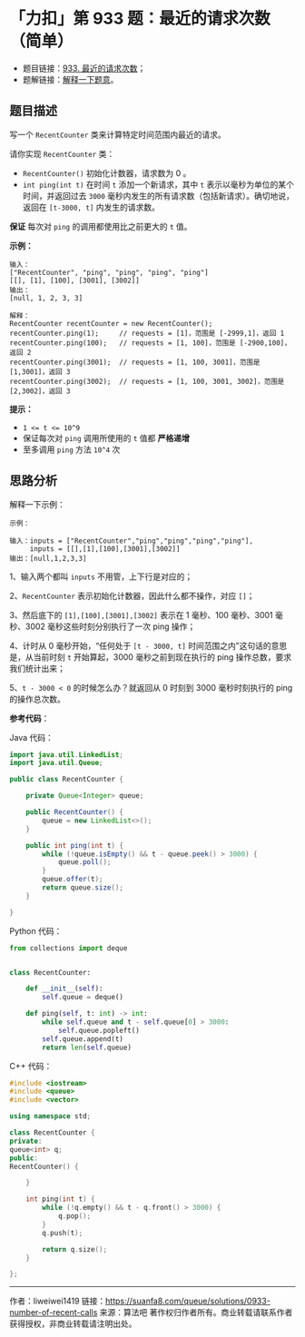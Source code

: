 # 「力扣」第 933 题：最近的请求次数（简单）

- 题目链接：[933. 最近的请求次数](https://leetcode-cn.com/problems/number-of-recent-calls/)；
- 题解链接：[解释一下题意](https://leetcode-cn.com/problems/number-of-recent-calls/solution/jie-shi-yi-xia-ti-yi-by-liweiwei1419/)。

## 题目描述

写一个 `RecentCounter` 类来计算特定时间范围内最近的请求。

请你实现 `RecentCounter` 类：

- `RecentCounter()` 初始化计数器，请求数为 0 。
- `int ping(int t)` 在时间 `t` 添加一个新请求，其中 `t` 表示以毫秒为单位的某个时间，并返回过去 `3000` 毫秒内发生的所有请求数（包括新请求）。确切地说，返回在 `[t-3000, t]` 内发生的请求数。

**保证** 每次对 `ping` 的调用都使用比之前更大的 `t` 值。

**示例：**

```
输入：
["RecentCounter", "ping", "ping", "ping", "ping"]
[[], [1], [100], [3001], [3002]]
输出：
[null, 1, 2, 3, 3]

解释：
RecentCounter recentCounter = new RecentCounter();
recentCounter.ping(1);     // requests = [1]，范围是 [-2999,1]，返回 1
recentCounter.ping(100);   // requests = [1, 100]，范围是 [-2900,100]，返回 2
recentCounter.ping(3001);  // requests = [1, 100, 3001]，范围是 [1,3001]，返回 3
recentCounter.ping(3002);  // requests = [1, 100, 3001, 3002]，范围是 [2,3002]，返回 3
```

**提示：**

- `1 <= t <= 10^9`
- 保证每次对 `ping` 调用所使用的 `t` 值都 **严格递增**
- 至多调用 `ping` 方法 `10^4` 次

## 思路分析

解释一下示例：

```
示例：

输入：inputs = ["RecentCounter","ping","ping","ping","ping"],
     inputs = [[],[1],[100],[3001],[3002]]
输出：[null,1,2,3,3]
```

1、输入两个都叫 `inputs` 不用管，上下行是对应的；

2、`RecentCounter` 表示初始化计数器，因此什么都不操作，对应 `[]`；

3、然后底下的 `[1],[100],[3001],[3002]` 表示在 1 毫秒、100 毫秒、3001 毫秒、3002 毫秒这些时刻分别执行了一次 ping 操作；

4、计时从 0 毫秒开始，“任何处于 `[t - 3000, t]` 时间范围之内”这句话的意思是，从当前时刻 `t` 开始算起，3000 毫秒之前到现在执行的 ping 操作总数，要求我们统计出来；

5、`t - 3000 < 0` 的时候怎么办？就返回从 0 时刻到 3000 毫秒时刻执行的 ping 的操作总次数。

**参考代码**：

Java 代码：
```java
import java.util.LinkedList;
import java.util.Queue;

public class RecentCounter {

    private Queue<Integer> queue;

    public RecentCounter() {
        queue = new LinkedList<>();
    }

    public int ping(int t) {
        while (!queue.isEmpty() && t - queue.peek() > 3000) {
            queue.poll();
        }
        queue.offer(t);
        return queue.size();
    }

}

````

Python 代码：
```python
from collections import deque


class RecentCounter:

    def __init__(self):
        self.queue = deque()

    def ping(self, t: int) -> int:
        while self.queue and t - self.queue[0] > 3000:
            self.queue.popleft()
        self.queue.append(t)
        return len(self.queue)
````

C++ 代码：
```C++
#include <iostream>
#include <queue>
#include <vector>

using namespace std;

class RecentCounter {
private:
queue<int> q;
public:
RecentCounter() {

    }

    int ping(int t) {
        while (!q.empty() && t - q.front() > 3000) {
            q.pop();
        }
        q.push(t);

        return q.size();
    }

};

```




---

作者：liweiwei1419
链接：https://suanfa8.com/queue/solutions/0933-number-of-recent-calls
来源：算法吧
著作权归作者所有。商业转载请联系作者获得授权，非商业转载请注明出处。